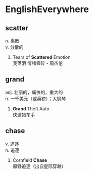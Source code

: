 # EnglishEverywhere

## scatter
n. 离散  
v. 分散的

1. Tears of **Scattered** Emotion  
我落泪 情绪零碎 - 周杰伦

## grand
adj. 壮丽的，痛快的，重大的  
n. 一千美元（或英镑）；大钢琴

1. **Grand** Theft Auto  
侠盗猎车手

## chase
v. 追逐  
n. 追逐

1. Cornfield **Chase**  
原野追逐（出自星际穿越）

